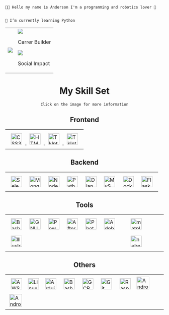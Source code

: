 ~~~~
👨‍💻 Hello my name is Anderson I'm a programming and robotics lover 🚀
  

🌱 I’m currently learning Python 
~~~~

<!--
**eusouanderson/eusouanderson** is a ✨ _special_ ✨ repository because its `README.md` (this file) appears on your GitHub profile.

Here are some ideas to get you started:

- 🔭 I’m currently working on ...
- 🌱 I’m currently learning ...
- 👯 I’m looking to collaborate on ...
- 🤔 I’m looking for help with ...
- 💬 Ask me about ...
- 📫 How to reach me: ...
- 😄 Pronouns: ...
- ⚡ Fun fact: ...
-->
<div class="header-subtitle" align="center">
            <table><tbody><tr><td>
                <img  src="https://github-readme-stats.vercel.app/api/top-langs/?username=eusouanderson"></td><td>
                <img  src="https://99prod.s3.amazonaws.com/uploads/170cf8db-78b6-4ff4-bf96-2addd1ef5291/2.png">
                <p>Carrer Builder</p> 
                <img  src="https://99prod.s3.amazonaws.com/uploads/9f812100-ea5f-49cf-afd2-e69160b6223b/3.png">
                <p> Social Impact</p>
            </td></tr></tbody></table>
            
  
# My Skill Set  
~~~~
Click on the image for more information
~~~~

## Frontend  
  
  
  <div class="front" align="center" >
  <table><td>
    <a href="https://www.w3schools.com/css/" target="_blank"><img style="margin: 10px" src="https://profilinator.rishav.dev/skills-assets/css3-original-wordmark.svg" alt="CSS3" height="35">
    <a href="https://en.wikipedia.org/wiki/HTML5" target="_blank"><img style="margin: 10px" src="https://profilinator.rishav.dev/skills-assets/html5-original-wordmark.svg" alt="HTML5" height="35">
    <a href="https://docs.python.org/3/library/tkinter.html" target="_blank"><img style="margin: 10px" src="https://upload.wikimedia.org/wikipedia/commons/4/41/Tcl.svg" alt="TkInter" height="35">
    <a href="https://www.javascript.com/" target="_blank"><img style="margin: 10px" src="https://www.javascript.com/etc.clientlibs/pluralsight/clientlibs/clientlib-main/resources/images/js-logo-sm.png" alt="TkInter" height="35">
  </table>
</div>

## Backend  
 <div class="front" align="center" >
  <table><td>
    <a href="https://selenium-python.readthedocs.io/" target="_blank"><img style="margin: 10px" src="https://selenium-python.readthedocs.io/_static/logo.png" alt="Selenium" height="35" /></a>
    <a href="https://www.mongodb.com/" target="_blank"><img style="margin: 10px" src="https://profilinator.rishav.dev/skills-assets/mongodb-original-wordmark.svg" alt="MongoDB" height="35" /></a>
    <a href="https://nodejs.org/" target="_blank"><img style="margin: 10px" src="https://profilinator.rishav.dev/skills-assets/nodejs-original-wordmark.svg" alt="Node.js" height="35" /></a>
    <a href="https://www.python.org/" target="_blank"><img style="margin: 10px" src="https://profilinator.rishav.dev/skills-assets/python-original.svg" alt="Python" height="35" /></a>
    <a href="https://www.djangoproject.com/" target="_blank"><img style="margin: 10px" src="https://profilinator.rishav.dev/skills-assets/django-original.svg" alt="Django" height="35" /></a>
    <a href="https://www.mysql.com/" target="_blank"><img style="margin: 10px" src="https://profilinator.rishav.dev/skills-assets/mysql-original-wordmark.svg" alt="MySQL" height="35" /></a>
    <a href="https://www.docker.com/" target="_blank"><img style="margin: 10px" src="https://profilinator.rishav.dev/skills-assets/docker-original-wordmark.svg" alt="Docker" height="35" /></a>
    <a href="https://flask.palletsprojects.com/" target="_blank"><img style="margin: 10px" src="https://profilinator.rishav.dev/skills-assets/flask.png" alt="Flask" height="35" /></a>
  </table>
</div>

## Tools

<div class="front" align="center" >
  <table><td>
    <a href="https://www.gnu.org/software/bash/" target="_blank"><img style="margin: 10px" src="https://profilinator.rishav.dev/skills-assets/gnu_bash-icon.svg" alt="Bash" height="35" /></a>
    <a href="https://octave.org/" target="_blank"><img style="margin:10px" src= "https://octave.org/img/octave-logo.svg" alt="GNU OCTAVE" height="35" /></a>
    <a href="https://docs.microsoft.com/en-us/powershell/" target="_blank"><img style="margin: 10px" src="https://profilinator.rishav.dev/skills-assets/powershell.png" alt="PowerShell" height="35" /></a>
    <a href="https://www.adobe.com/in/products/aftereffects.html" target="_blank"><img style="margin: 10px" src="https://profilinator.rishav.dev/skills-assets/aftereffects.png" alt="After Effects" height="35" /></a>
    <a href="https://www.adobe.com/in/products/photoshop.html" target="_blank"><img style="margin: 10px" src="https://profilinator.rishav.dev/skills-assets/photoshop-plain.svg" alt="Photoshop" height="35" /></a>
    <a href="https://www.adobe.com/in/products/indesign.html" target="_blank"><img style="margin: 10px" src="https://profilinator.rishav.dev/skills-assets/adobeindesign.svg" alt="Adobe InDesign" height="35" /></a>
    <a href="https://www.adobe.com/in/products/illustrator.html" target="_blank"><img style="margin: 10px" src="https://profilinator.rishav.dev/skills-assets/adobe_illustrator-icon.svg" alt="Illustrator" height="35" /></a><td>
    <a href="https://matplotlib.org/" target="_blank"><img style="margin: 10px" src="https://matplotlib.org/_static/images/logo2.svg" alt="matplotlib.org" height="35" /></a>
    <a href="https://networkx.org/" target="_blank"><img style="margin: 10px" src="https://networkx.org/_static/networkx_logo.svg" alt="networkx.org" height="35" /></a>
  </table>  
</div>

## Others  
<div class="front" align="center" >
  <table><td>
    <a href="https://aws.amazon.com/" target="_blank"><img style="margin: 10px" src="https://profilinator.rishav.dev/skills-assets/amazonwebservices-original-wordmark.svg" alt="AWS" height="35" /></a> 
    <a href="https://www.linux.org/" target="_blank"><img style="margin: 5px" src="https://profilinator.rishav.dev/skills-assets/linux-original.svg" alt="Linux" height="35" /></a>  
    <a href="https://www.arduino.cc/" target="_blank"><img style="margin: 10px" src="https://profilinator.rishav.dev/skills-assets/arduino.png" alt="Arduino" height="35" /></a>  
    <a href="https://www.gnu.org/software/bash/" target="_blank"><img style="margin: 10px" src="https://profilinator.rishav.dev/skills-assets/gnu_bash-icon.svg" alt="Bash" height="35" /></a>  
    <a href="https://cloud.google.com/" target="_blank"><img style="margin: 10px" src="https://profilinator.rishav.dev/skills-assets/google_cloud-icon.svg" alt="GCP" height="35" /></a>  
    <a href="https://github.com/" target="_blank"><img style="margin: 10px" src="https://profilinator.rishav.dev/skills-assets/git-scm-icon.svg" alt="Git" height="35" /></a>  
    <a href="https://www.raspberrypi.org/" target="_blank"><img style="margin: 10px" src="https://profilinator.rishav.dev/skills-assets/raspberrypi.png" alt="Raspberry Pi" height="35" /></a>  
    <a href="https://www.android.com" target="_blank"><img style="margin: 5px" src="https://freepngimg.com/thumb/android/127007-logo-android-pic-download-hd.png" alt="Android" height="40" /></a>
        <a href="https://www.ni.com/pt-br/shop/labview.html" target="_blank"><img style="margin: 5px" src="https://ni.scene7.com/is/image/ni/LabVIEW?$ni-icon-pm$" alt="Android" height="40" /></a>
    </table>
</div>
